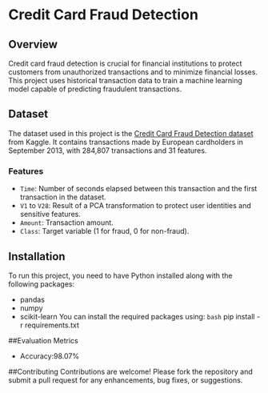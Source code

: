 # Credit Card Fraud Detection


## Overview
Credit card fraud detection is crucial for financial institutions to protect customers from unauthorized transactions and to minimize financial losses. This project uses historical transaction data to train a machine learning model capable of predicting fraudulent transactions.

## Dataset
The dataset used in this project is the [Credit Card Fraud Detection dataset](https://www.kaggle.com/datasets/mlg-ulb/creditcardfraud) from Kaggle. It contains transactions made by European cardholders in September 2013, with 284,807 transactions and 31 features.

### Features
- `Time`: Number of seconds elapsed between this transaction and the first transaction in the dataset.
- `V1` to `V28`: Result of a PCA transformation to protect user identities and sensitive features.
- `Amount`: Transaction amount.
- `Class`: Target variable (1 for fraud, 0 for non-fraud).

## Installation
To run this project, you need to have Python installed along with the following packages:
- pandas
- numpy
- scikit-learn
You can install the required packages using:
```bash```
pip install -r requirements.txt

##Evaluation Metrics
- Accuracy:98.07%

##Contributing
Contributions are welcome! Please fork the repository and submit a pull request for any enhancements, bug fixes, or suggestions.
